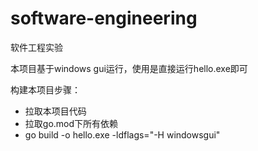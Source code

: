 # software-engineering
软件工程实验

本项目基于windows gui运行，使用是直接运行hello.exe即可

构建本项目步骤：
  - 拉取本项目代码
  - 拉取go.mod下所有依赖
  - go build -o hello.exe -ldflags="-H windowsgui"
